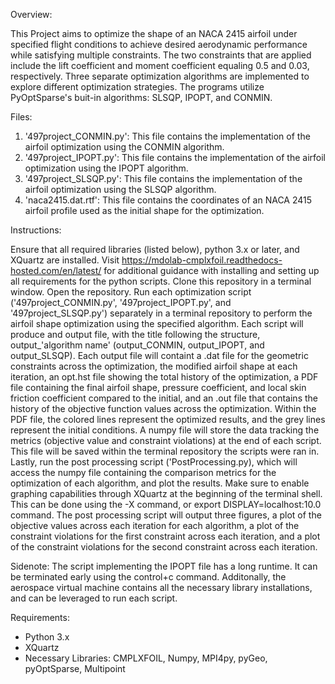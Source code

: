 Overview:

This Project aims to optimize the shape of an NACA 2415 airfoil under specified flight conditions to achieve desired aerodynamic performance while satisfying multiple constraints.
The two constraints that are applied include the lift coefficient and moment coefficient equaling 0.5 and 0.03, respectively. Three separate optimization algorithms are implemented to 
explore different optimization strategies. The programs utilize PyOptSparse's buit-in algorithms: SLSQP, IPOPT, and CONMIN. 

Files:

1. '497project_CONMIN.py': This file contains the implementation of the airfoil optimization using the CONMIN algorithm. 
2. '497project_IPOPT.py': This file contains the implementation of the airfoil optimization using the IPOPT algorithm. 
3. '497project_SLSQP.py': This file contains the implementation of the airfoil optimization using the SLSQP algorithm.
5. 'naca2415.dat.rtf': This file contains the coordinates of an NACA 2415 airfoil profile used as the initial shape for the optimization. 

Instructions:

Ensure that all required libraries (listed below), python 3.x or later, and XQuartz are installed. Visit https://mdolab-cmplxfoil.readthedocs-hosted.com/en/latest/ for additional guidance with
installing and setting up all requirements for the python scripts. Clone this repository in a terminal window. Open the repository. Run each optimization script ('497project_CONMIN.py', '497project_IPOPT.py', and '497project_SLSQP.py') separately in a terminal repository to
perform the airfoil shape optimization using the specified algorithm. Each script will produce and output file, with the title following the structure, 
output_'algorithm name' (output_CONMIN, output_IPOPT, and output_SLSQP). Each output file will containt a .dat file for the geometric constraints across the 
optimization, the modified airfoil shape at each iteration, an opt.hst file showing the total history of the optimization, a PDF file containing the
final airfoil shape, pressure coefficient, and local skin friction coefficient compared to the initial, and an .out file that contains the history of the 
objective function values across the optimization. Within the PDF file, the colored lines represent the optimized results, and the grey lines represent the
initial conditions. A numpy file will store the data tracking the metrics (objective value and constraint violations) at the end of each script. This file will be saved within the terminal repository the scripts were ran in. Lastly, run the post processing script ('PostProcessing.py), which will access the numpy file containing the comparison metrics for the optimization of each algorithm, and plot the results. Make sure to enable graphing capabilities through XQuartz at the beginning of the terminal shell. This can be done using the -X command, or export DISPLAY=localhost:10.0 command. The post processing script will output three figures, a plot of the objective values across each iteration for each algorithm, a plot of the constraint violations for the first constraint across each iteration, and a plot of the constraint violations for the second constraint across each iteration. 

Sidenote: The script implementing the IPOPT file has a long runtime. It can be terminated early using the control+c command. Additonally, the aerospace virtual machine contains all the necessary library installations, and can be leveraged to run each script. 

Requirements:

- Python 3.x
- XQuartz
- Necessary Libraries: CMPLXFOIL, Numpy, MPI4py, pyGeo, pyOptSparse, Multipoint

